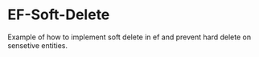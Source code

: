 # EF-Soft-Delete
 
Example of how to implement soft delete in ef and prevent hard delete on sensetive entities.
